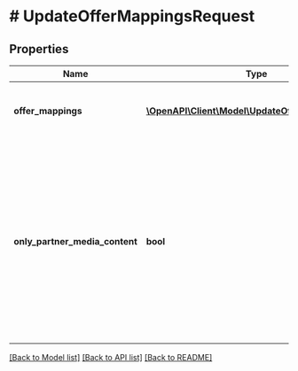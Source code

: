 # # UpdateOfferMappingsRequest

## Properties

Name | Type | Description | Notes
------------ | ------------- | ------------- | -------------
**offer_mappings** | [**\OpenAPI\Client\Model\UpdateOfferMappingDTO[]**](UpdateOfferMappingDTO.md) | Перечень товаров, которые нужно добавить или обновить. |
**only_partner_media_content** | **bool** | Будут использоваться только переданные вами изображения товаров.  Значение по умолчанию: &#x60;false&#x60;. Если вы хотите заменить изображения, которые добавил Маркет, передайте значение &#x60;true&#x60;. | [optional]

[[Back to Model list]](../../README.md#models) [[Back to API list]](../../README.md#endpoints) [[Back to README]](../../README.md)

